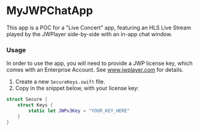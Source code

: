 # MyJWPChatApp
This app is a POC for a "Live Concert" app, featuring an HLS Live Stream played by the JWPlayer side-by-side with an in-app chat window.

### Usage
In order to use the app, you will need to provide a JWP license key, which comes with an Enterprise Account. See www.jwplayer.com for details.

1. Create a new `SecureKeys.swift` file.
2. Copy in the snippet below, with your license key:

```swift
struct Secure {
    struct Keys {
        static let JWPv3Key = "YOUR_KEY_HERE"
    }
}
```
